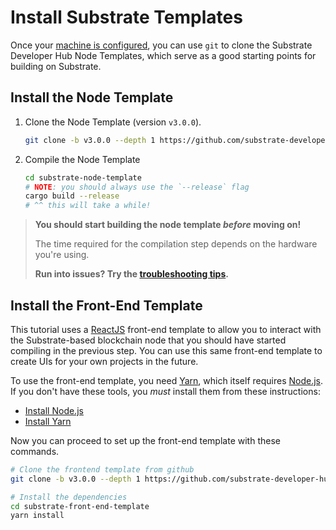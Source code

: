 # Install Substrate Templates

Once your [machine is configured](../install), you can use `git` to clone the Substrate Developer Hub Node
Templates, which serve as a good starting points for building on Substrate.

## Install the Node Template

1. Clone the Node Template (version `v3.0.0`).

    ```bash
    git clone -b v3.0.0 --depth 1 https://github.com/substrate-developer-hub/substrate-node-template
    ```
2. Compile the Node Template

    ```bash
    cd substrate-node-template
    # NOTE: you should always use the `--release` flag
    cargo build --release
    # ^^ this will take a while!
    ```

> **You should start building the node template _before_ moving on!**
>
> The time required for the compilation step depends on the hardware you're using.
>
> **Run into issues? Try the [troubleshooting tips](../../../knowledgebase/getting-started/index#troubleshooting-substrate-builds).**

## Install the Front-End Template

This tutorial uses a [ReactJS](https://reactjs.org/) front-end template to allow you to interact
with the Substrate-based blockchain node that you should have started compiling in the previous
step. You can use this same front-end template to create UIs for your own projects in the future.

To use the front-end template, you need [Yarn](https://yarnpkg.com), which itself requires
[Node.js](https://nodejs.org/). If you don't have these tools, you _must_ install them from these
instructions:

- [Install Node.js](https://nodejs.org/en/download/)
- [Install Yarn](https://yarnpkg.com/lang/en/docs/install/)

Now you can proceed to set up the front-end template with these commands.

```bash
# Clone the frontend template from github
git clone -b v3.0.0 --depth 1 https://github.com/substrate-developer-hub/substrate-front-end-template

# Install the dependencies
cd substrate-front-end-template
yarn install
```
